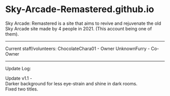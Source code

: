 # Sky-Arcade-Remastered.github.io
Sky Arcade: Remastered is a site that aims to revive and rejuvenate the old Sky Arcade site made by 4 people in 2021. (This account being one of them).

-------------------------------------------------------------------------------------------------------------------------------------------------------

Current staff/volunteers:
ChocolateChara01 - Owner
UnknownFurry - Co-Owner

-------------------------------------------------------------------------------------------------------------------------------------------------------

Update Log:

Update v1.1 - <br>
Darker background for less eye-strain and shine in dark rooms. <br>
Fixed two titles.
